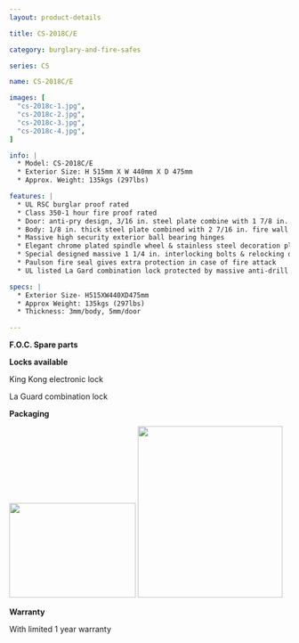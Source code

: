 ```yaml
---
layout: product-details

title: CS-2018C/E

category: burglary-and-fire-safes

series: CS

name: CS-2018C/E

images: [
  "cs-2018c-1.jpg",
  "cs-2018c-2.jpg",
  "cs-2018c-3.jpg",
  "cs-2018c-4.jpg",
]

info: |
  * Model: CS-2018C/E
  * Exterior Size: H 515mm X W 440mm X D 475mm
  * Approx. Weight: 135kgs (297lbs)

features: |
  * UL RSC burglar proof rated
  * Class 350-1 hour fire proof rated
  * Door: anti-pry design, 3/16 in. steel plate combine with 1 7/8 in. fire wall
  * Body: 1/8 in. thick steel plate combined with 2 7/16 in. fire wall
  * Massive high security exterior ball bearing hinges
  * Elegant chrome plated spindle wheel & stainless steel decoration plate
  * Special designed massive 1 1/4 in. interlocking bolts & relocking device to superior door security
  * Paulson fire seal gives extra protection in case of fire attack
  * UL listed La Gard combination lock protected by massive anti-drill plate

specs: |
  * Exterior Size- H515XW440XD475mm
  * Approx Weight: 135kgs (297lbs)
  * Thickness: 3mm/body, 5mm/door

---
```


**F.O.C. Spare parts**

**Locks available**

King Kong electronic lock

La Guard combination lock

**Packaging**

<img alt="" src="{IMAGE_CDN}/cs-2018c-5.jpg" style="width: 227px; height: 170px;" />

<img alt="" src="{IMAGE_CDN}/cs-2018c-6.jpg" style="width: 260px; height: 308px;" />

**Warranty**

With limited 1 year warranty

